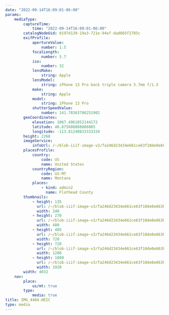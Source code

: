 ```yaml
---
date: "2022-09-14T16:09:01-06:00"
params:
    mediaType:
        captureTime:
            time: "2022-09-14T16:09:01-06:00"
        catalogNodeUid: 0197d139-19a3-721e-94ef-dad665f2785c
        exifProfile:
            apertureValue:
                number: 1.5
            focalLength:
                number: 5.7
            iso:
                number: 32
            lensMake:
                string: Apple
            lensModel:
                string: iPhone 13 Pro back triple camera 5.7mm f/1.5
            make:
                string: Apple
            model:
                string: iPhone 13 Pro
            shutterSpeedValue:
                number: 141.78363786251902
        geoCoordinates:
            elevation: 1067.4961852144172
            latitude: 48.675688888888885
            longitude: -113.81240833333334
        height: 2268
        imageService:
            infoUrl: /~/blob-iiif-image-v3/fa246d23434e661ce63f10de0e663be46b611151fec67898ef0fcefea8d4ea1a/info.json
        placesProfile:
            country:
                code: US
                name: United States
            countryRegion:
                code: US-MT
                name: Montana
            places:
                - kind: admin2
                  name: Flathead County
        thumbnails:
            - height: 135
              url: /~/blob-iiif-image-v3/fa246d23434e661ce63f10de0e663be46b611151fec67898ef0fcefea8d4ea1a/full/240%2C135/0/default.jpg
              width: 240
            - height: 270
              url: /~/blob-iiif-image-v3/fa246d23434e661ce63f10de0e663be46b611151fec67898ef0fcefea8d4ea1a/full/480%2C270/0/default.jpg
              width: 480
            - height: 405
              url: /~/blob-iiif-image-v3/fa246d23434e661ce63f10de0e663be46b611151fec67898ef0fcefea8d4ea1a/full/720%2C405/0/default.jpg
              width: 720
            - height: 720
              url: /~/blob-iiif-image-v3/fa246d23434e661ce63f10de0e663be46b611151fec67898ef0fcefea8d4ea1a/full/1280%2C720/0/default.jpg
              width: 1280
            - height: 1080
              url: /~/blob-iiif-image-v3/fa246d23434e661ce63f10de0e663be46b611151fec67898ef0fcefea8d4ea1a/full/1920%2C1080/0/default.jpg
              width: 1920
        width: 4032
    nav:
        place:
            us/mt: true
        type:
            media: true
title: IMG_4404.HEIC
type: media
---
```


